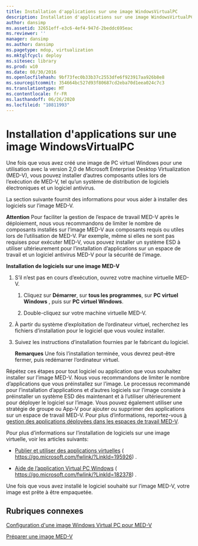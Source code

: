 ```yaml
---
title: Installation d'applications sur une image WindowsVirtualPC
description: Installation d'applications sur une image WindowsVirtualPC
author: dansimp
ms.assetid: 32651eff-e3c6-4ef4-947d-2beddc695eac
ms.reviewer: ''
manager: dansimp
ms.author: dansimp
ms.pagetype: mdop, virtualization
ms.mktglfcycl: deploy
ms.sitesec: library
ms.prod: w10
ms.date: 08/30/2016
ms.openlocfilehash: 9bf73fec0b33b37c2553dfe6f923917aa926b8e8
ms.sourcegitcommit: 354664bc527d93f80687cd2eba70d1eea024c7c3
ms.translationtype: MT
ms.contentlocale: fr-FR
ms.lasthandoff: 06/26/2020
ms.locfileid: "10811993"
---
```

# Installation d'applications sur une image WindowsVirtualPC


Une fois que vous avez créé une image de PC virtuel Windows pour une utilisation avec la version 2,0 de Microsoft Enterprise Desktop Virtualization (MED-V), vous pouvez installer d’autres composants utiles lors de l’exécution de MED-V, tel qu’un système de distribution de logiciels électroniques et un logiciel antivirus.

La section suivante fournit des informations pour vous aider à installer des logiciels sur l’image MED-V.

**Attention**  Pour faciliter la gestion de l’espace de travail MED-V après le déploiement, nous vous recommandons de limiter le nombre de composants installés sur l’image MED-V aux composants requis ou utiles lors de l’utilisation de MED-V. Par exemple, même si elles ne sont pas requises pour exécuter MED-V, vous pouvez installer un système ESD à utiliser ultérieurement pour l’installation d’applications sur un espace de travail et un logiciel antivirus MED-V pour la sécurité de l’image.

 

**Installation de logiciels sur une image MED-V**

1.  S’il n’est pas en cours d’exécution, ouvrez votre machine virtuelle MED-V.

    1.  Cliquez sur **Démarrer**, sur **tous les programmes**, sur **PC virtuel Windows** , puis sur **PC virtuel Windows**.

    2.  Double-cliquez sur votre machine virtuelle MED-V.

2.  À partir du système d’exploitation de l’ordinateur virtuel, recherchez les fichiers d’installation pour le logiciel que vous voulez installer.

3.  Suivez les instructions d’installation fournies par le fabricant du logiciel.

    **Remarques**  Une fois l’installation terminée, vous devrez peut-être fermer, puis redémarrer l’ordinateur virtuel.

     

Répétez ces étapes pour tout logiciel ou application que vous souhaitez installer sur l’image MED-V. Nous vous recommandons de limiter le nombre d’applications que vous préinstallez sur l’image. Le processus recommandé pour l’installation d’applications et d’autres logiciels sur l’image consiste à préinstaller un système ESD dès maintenant et à l’utiliser ultérieurement pour déployer le logiciel sur l’image. Vous pouvez également utiliser une stratégie de groupe ou App-V pour ajouter ou supprimer des applications sur un espace de travail MED-V. Pour plus d’informations, reportez-vous [à gestion des applications déployées dans les espaces de travail MED-V](managing-applications-deployed-to-med-v-workspaces.md).

Pour plus d’informations sur l’installation de logiciels sur une image virtuelle, voir les articles suivants:

-   [Publier et utiliser des applications virtuelles](https://go.microsoft.com/fwlink/?LinkId=195926) ( https://go.microsoft.com/fwlink/?LinkId=195926) .

-   [Aide de l’application Virtual PC Windows](https://go.microsoft.com/fwlink/?LinkId=182378) ( https://go.microsoft.com/fwlink/?LinkId=182378) .

Une fois que vous avez installé le logiciel souhaité sur l’image MED-V, votre image est prête à être empaquetée.

## Rubriques connexes


[Configuration d'une image Windows Virtual PC pour MED-V](configuring-a-windows-virtual-pc-image-for-med-v.md)

[Préparer une image MED-V](prepare-a-med-v-image.md)

 

 





